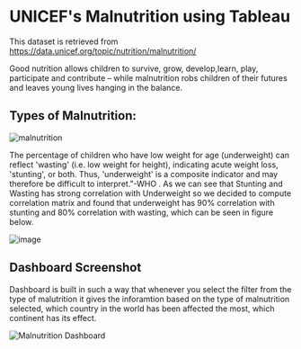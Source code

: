 # UNICEF's Malnutrition using Tableau

This dataset is retrieved from https://data.unicef.org/topic/nutrition/malnutrition/

Good nutrition allows children to survive, grow, develop,learn, play, participate and contribute – while malnutrition robs children of their futures and leaves young lives hanging in the balance. 

## Types of Malnutrition:

![malnutrition](https://user-images.githubusercontent.com/61301712/87360476-3702eb00-c538-11ea-8aed-fbef544da584.PNG)


The percentage of children who have low weight for age (underweight) can reflect 'wasting' (i.e. low weight for height), indicating acute weight loss, 'stunting', or both. Thus, 'underweight' is a composite indicator and may therefore be difficult to interpret."-WHO . As we can see that Stunting and Wasting has strong correlation with Underweight so we decided to compute correlation matrix and found that underweight has 90% correlation with stunting and 80% correlation with wasting, which can be seen in figure below.

![image](https://user-images.githubusercontent.com/61301712/87360592-77faff80-c538-11ea-8ff8-132ff2e35a25.png)



## Dashboard Screenshot
Dashboard is built in such a way that whenever you select the filter from the type of malutrition it gives the inforamtion based on the type of malnutrition selected, which country in the world has been affected the most, which continent has its effect.

![Malnutrition Dashboard](https://user-images.githubusercontent.com/61301712/87360540-58fc6d80-c538-11ea-93e1-8c1125498fbf.png)
